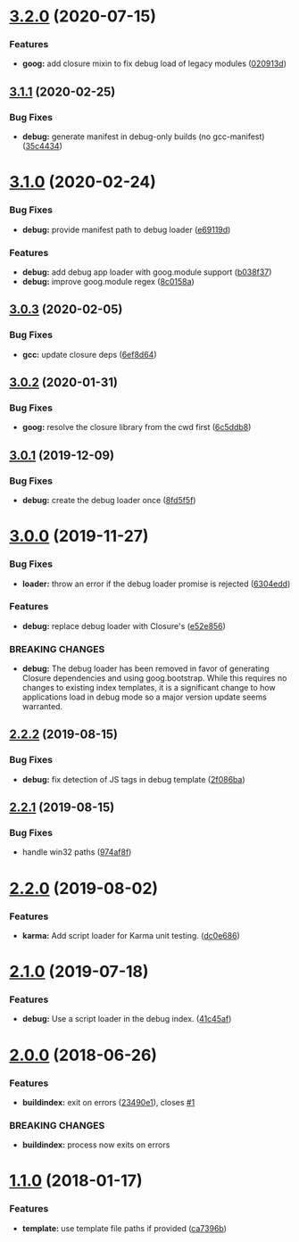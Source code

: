# [3.2.0](https://github.com/ngageoint/opensphere-build-index/compare/v3.1.1...v3.2.0) (2020-07-15)


### Features

* **goog:** add closure mixin to fix debug load of legacy modules ([020913d](https://github.com/ngageoint/opensphere-build-index/commit/020913dbebcbb20ca631da15cd2b980069bae9d4))

## [3.1.1](https://github.com/ngageoint/opensphere-build-index/compare/v3.1.0...v3.1.1) (2020-02-25)


### Bug Fixes

* **debug:** generate manifest in debug-only builds (no gcc-manifest) ([35c4434](https://github.com/ngageoint/opensphere-build-index/commit/35c44341b0fcff267485563a00f8e2a34df547b1))

# [3.1.0](https://github.com/ngageoint/opensphere-build-index/compare/v3.0.3...v3.1.0) (2020-02-24)


### Bug Fixes

* **debug:** provide manifest path to debug loader ([e69119d](https://github.com/ngageoint/opensphere-build-index/commit/e69119de5d66eacdc9d03fdbd97b14ab33bedaa8))


### Features

* **debug:** add debug app loader with goog.module support ([b038f37](https://github.com/ngageoint/opensphere-build-index/commit/b038f37e1fb2877bcaa45c0ed478fa4a8efc4fbd))
* **debug:** improve goog.module regex ([8c0158a](https://github.com/ngageoint/opensphere-build-index/commit/8c0158ae85b3abcf87fd9f2730b1235e9a20d6da))

## [3.0.3](https://github.com/ngageoint/opensphere-build-index/compare/v3.0.2...v3.0.3) (2020-02-05)


### Bug Fixes

* **gcc:** update closure deps ([6ef8d64](https://github.com/ngageoint/opensphere-build-index/commit/6ef8d640b2e758d36fa5348d447a009b167a756f))

## [3.0.2](https://github.com/ngageoint/opensphere-build-index/compare/v3.0.1...v3.0.2) (2020-01-31)


### Bug Fixes

* **goog:** resolve the closure library from the cwd first ([6c5ddb8](https://github.com/ngageoint/opensphere-build-index/commit/6c5ddb895a5e3bebb42a1d05c07c42d75573e7dd))

## [3.0.1](https://github.com/ngageoint/opensphere-build-index/compare/v3.0.0...v3.0.1) (2019-12-09)


### Bug Fixes

* **debug:** create the debug loader once ([8fd5f5f](https://github.com/ngageoint/opensphere-build-index/commit/8fd5f5f1ff57d7a0b02841c213e3f1f5135098a1))

# [3.0.0](https://github.com/ngageoint/opensphere-build-index/compare/v2.2.2...v3.0.0) (2019-11-27)


### Bug Fixes

* **loader:** throw an error if the debug loader promise is rejected ([6304edd](https://github.com/ngageoint/opensphere-build-index/commit/6304edd3d62d83c6604786cfe1c1514722425a38))


### Features

* **debug:** replace debug loader with Closure's ([e52e856](https://github.com/ngageoint/opensphere-build-index/commit/e52e856bd5c1e2923869f23da718c56f5504402d))


### BREAKING CHANGES

* **debug:** The debug loader has been removed in favor of generating
Closure dependencies and using goog.bootstrap. While this requires no changes
to existing index templates, it is a significant change to how applications
load in debug mode so a major version update seems warranted.

## [2.2.2](https://github.com/ngageoint/opensphere-build-index/compare/v2.2.1...v2.2.2) (2019-08-15)


### Bug Fixes

* **debug:** fix detection of JS tags in debug template ([2f086ba](https://github.com/ngageoint/opensphere-build-index/commit/2f086ba))

## [2.2.1](https://github.com/ngageoint/opensphere-build-index/compare/v2.2.0...v2.2.1) (2019-08-15)


### Bug Fixes

* handle win32 paths ([974af8f](https://github.com/ngageoint/opensphere-build-index/commit/974af8f))

# [2.2.0](https://github.com/ngageoint/opensphere-build-index/compare/v2.1.0...v2.2.0) (2019-08-02)


### Features

* **karma:** Add script loader for Karma unit testing. ([dc0e686](https://github.com/ngageoint/opensphere-build-index/commit/dc0e686))

# [2.1.0](https://github.com/ngageoint/opensphere-build-index/compare/v2.0.0...v2.1.0) (2019-07-18)


### Features

* **debug:** Use a script loader in the debug index. ([41c45af](https://github.com/ngageoint/opensphere-build-index/commit/41c45af))

# [2.0.0](https://github.com/ngageoint/opensphere-build-index/compare/v1.1.0...v2.0.0) (2018-06-26)


### Features

* **buildindex:** exit on errors ([23490e1](https://github.com/ngageoint/opensphere-build-index/commit/23490e1)), closes [#1](https://github.com/ngageoint/opensphere-build-index/issues/1)


### BREAKING CHANGES

* **buildindex:** process now exits on errors

<a name="1.1.0"></a>
# [1.1.0](https://github.com/ngageoint/opensphere-build-index/compare/v1.0.0...v1.1.0) (2018-01-17)


### Features

* **template:** use template file paths if provided ([ca7396b](https://github.com/ngageoint/opensphere-build-index/commit/ca7396b))
